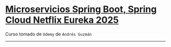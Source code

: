 # [Microservicios Spring Boot, Spring Cloud Netflix Eureka 2025](https://www.udemy.com/course/microservicios-con-spring-boot-y-spring-cloud)

Curso tomado de `Udemy` de `Andrés Guzmán`

---
